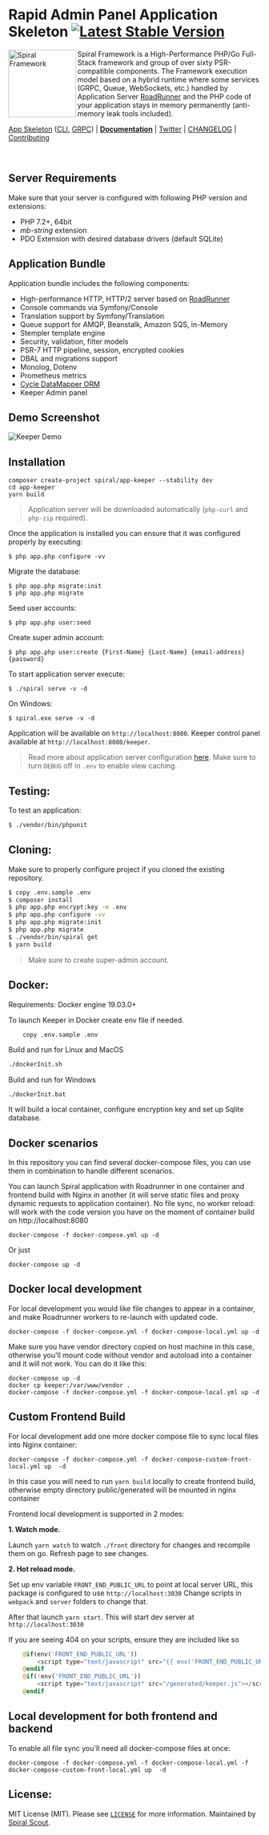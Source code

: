 # Rapid Admin Panel Application Skeleton [![Latest Stable Version](https://poser.pugx.org/spiral/app-keeper/version)](https://packagist.org/packages/spiral/app-keeper)

<img src="https://user-images.githubusercontent.com/796136/67560465-9d827780-f723-11e9-91ac-9b2fafb027f2.png" height="135px" alt="Spiral Framework" align="left"/>

Spiral Framework is a High-Performance PHP/Go Full-Stack framework and group of over sixty PSR-compatible components. The Framework execution model based on a hybrid runtime where some services (GRPC, Queue, WebSockets, etc.) handled by Application Server [RoadRunner](https://github.com/spiral/roadrunner) and the PHP code of your application stays in memory permanently (anti-memory leak tools included).

[App Skeleton](https://github.com/spiral/app) ([CLI](https://github.com/spiral/app-cli), [GRPC](https://github.com/spiral/app-grpc)) | [**Documentation**](https://spiral.dev/docs) | [Twitter](https://twitter.com/spiralphp) | [CHANGELOG](/CHANGELOG.md) | [Contributing](https://github.com/spiral/guide/blob/master/contributing.md)

<br/>

Server Requirements
--------
Make sure that your server is configured with following PHP version and extensions:
* PHP 7.2+, 64bit
* *mb-string* extension
* PDO Extension with desired database drivers (default SQLite)

Application Bundle
--------
Application bundle includes the following components:
* High-performance HTTP, HTTP/2 server based on [RoadRunner](https://roadrunner.dev)
* Console commands via Symfony/Console
* Translation support by Symfony/Translation
* Queue support for AMQP, Beanstalk, Amazon SQS, in-Memory
* Stempler template engine
* Security, validation, filter models
* PSR-7 HTTP pipeline, session, encrypted cookies
* DBAL and migrations support
* Monolog, Dotenv
* Prometheus metrics
* [Cycle DataMapper ORM](https://github.com/cycle)
* Keeper Admin panel

Demo Screenshot
--------
![Keeper Demo](https://user-images.githubusercontent.com/796136/81418518-79353800-9155-11ea-8266-e19fb2cce45a.png)

Installation
--------
```
composer create-project spiral/app-keeper --stability dev
cd app-keeper
yarn build
```

> Application server will be downloaded automatically (`php-curl` and `php-zip` required).

Once the application is installed you can ensure that it was configured properly by executing:

```
$ php app.php configure -vv
```

Migrate the database:

```
$ php app.php migrate:init
$ php app.php migrate
```

Seed user accounts:

```
$ php app.php user:seed
```

Create super admin account:

```
$ php app.php user:create {First-Name} {Last-Name} {email-address} {password}
```

To start application server execute:

```
$ ./spiral serve -v -d
```

On Windows:

```
$ spiral.exe serve -v -d
```

Application will be available on `http://localhost:8080`. Keeper control panel available at `http://localhost:8080/keeper`.

> Read more about application server configuration [here](https://roadrunner.dev/docs). Make sure to turn `DEBUG` off in `.env` to enable view caching.

Testing:
--------
To test an application:

```bash
$ ./vendor/bin/phpunit
```

Cloning:
--------
Make sure to properly configure project if you cloned the existing repository.

```bash
$ copy .env.sample .env
$ composer install
$ php app.php encrypt:key -m .env
$ php app.php configure -vv
$ php app.php migrate:init
$ php app.php migrate
$ ./vendor/bin/spiral get
$ yarn build
```

> Make sure to create super-admin account.

Docker:
--------

Requirements:  Docker engine 19.03.0+

To launch Keeper in Docker create env file if needed.

```bash
    copy .env.sample .env
```

Build and run for Linux and MacOS

```bash
./dockerInit.sh
```

Build and run for Windows

```
./dockerInit.bat
```

It will build a local container, configure encryption key and set up Sqlite database.


Docker scenarios
-----------

In this repository you can find several docker-compose files, you can use them in combination to handle different scenarios.

You can launch Spiral application with Roadrunner in one container and frontend build with Nginx in another (it will serve static files and proxy dynamic requests to application container).
No file sync, no worker reload:  will work with the code version you have on the moment of container build on http://localhost:8080

```
docker-compose -f docker-compose.yml up -d
```
Or just
```
docker-compose up -d
``` 

Docker local development
-----------

For local development you would like file changes to appear in a container, and make Roadrunner workers to re-launch with updated code.

```
docker-compose -f docker-compose.yml -f docker-compose-local.yml up -d
```

Make sure you have vendor directory copied on host machine in this case, otherwise you'll mount code without vendor and autoload into a container and it will not work.
You can do it like this:

```
docker-compose up -d
docker cp keeper:/var/www/vendor .
docker-compose -f docker-compose.yml -f docker-compose-local.yml up -d
```

Custom Frontend Build
-----------

For local development add one more docker compose file to sync local files into Nginx container:

```
docker-compose -f docker-compose.yml -f docker-compose-custom-front-local.yml up  -d
```

In this case you will need to run `yarn build` locally to create frontend build, otherwise empty directory public/generated will be mounted in nginx container

Frontend local development is supported in 2 modes:

**1. Watch mode.** 

Launch `yarn watch` to watch `./front` directory for changes and recompile them on go. Refresh page to see changes.

**2. Hot reload mode.**
 
Set up env variable `FRONT_END_PUBLIC_URL` to point at local server URL, this package is configured to use `http://localhost:3030` Change scripts in `webpack` and `server` folders to change that.

After that launch `yarn start`. This will start dev server at `http://localhost:3030`

If you are seeing 404 on your scripts, ensure they are included like so

```php
    @if(env('FRONT_END_PUBLIC_URL'))
        <script type="text/javascript" src="{{ env('FRONT_END_PUBLIC_URL') }}/generated/keeper.js"></script>
    @endif
    @if(!env('FRONT_END_PUBLIC_URL'))
        <script type="text/javascript" src="/generated/keeper.js"></script>
    @endif
```   

Local development for both frontend and backend
-----------

To enable all file sync you'll need all docker-compose files at once:

```
docker-compose -f docker-compose.yml -f docker-compose-local.yml -f docker-compose-custom-front-local.yml up  -d
```

License:
--------
MIT License (MIT). Please see [`LICENSE`](./LICENSE) for more information. Maintained by [Spiral Scout](https://spiralscout.com).
